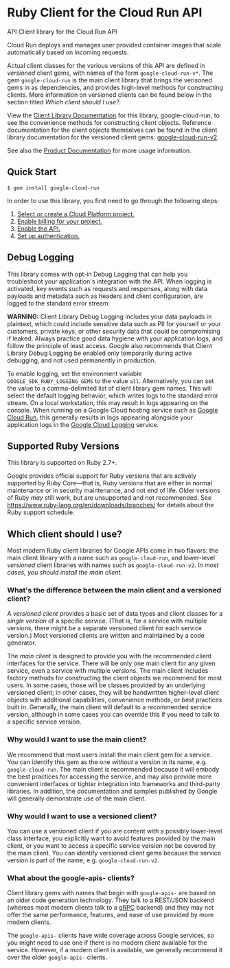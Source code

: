 # Ruby Client for the Cloud Run API

API Client library for the Cloud Run API

Cloud Run deploys and manages user provided container images that scale automatically based on incoming requests.

Actual client classes for the various versions of this API are defined in
_versioned_ client gems, with names of the form `google-cloud-run-v*`.
The gem `google-cloud-run` is the main client library that brings the
verisoned gems in as dependencies, and provides high-level methods for
constructing clients. More information on versioned clients can be found below
in the section titled *Which client should I use?*.

View the [Client Library Documentation](https://cloud.google.com/ruby/docs/reference/google-cloud-run/latest)
for this library, google-cloud-run, to see the convenience methods for
constructing client objects. Reference documentation for the client objects
themselves can be found in the client library documentation for the versioned
client gems:
[google-cloud-run-v2](https://cloud.google.com/ruby/docs/reference/google-cloud-run-v2/latest).

See also the [Product Documentation](https://cloud.google.com/run)
for more usage information.

## Quick Start

```
$ gem install google-cloud-run
```

In order to use this library, you first need to go through the following steps:

1. [Select or create a Cloud Platform project.](https://console.cloud.google.com/project)
1. [Enable billing for your project.](https://cloud.google.com/billing/docs/how-to/modify-project#enable_billing_for_a_project)
1. [Enable the API.](https://console.cloud.google.com/apis/library/run.googleapis.com)
1. [Set up authentication.](AUTHENTICATION.md)

## Debug Logging

This library comes with opt-in Debug Logging that can help you troubleshoot
your application's integration with the API. When logging is activated, key
events such as requests and responses, along with data payloads and metadata
such as headers and client configuration, are logged to the standard error
stream.

**WARNING:** Client Library Debug Logging includes your data payloads in
plaintext, which could include sensitive data such as PII for yourself or your
customers, private keys, or other security data that could be compromising if
leaked. Always practice good data hygiene with your application logs, and follow
the principle of least access. Google also recommends that Client Library Debug
Logging be enabled only temporarily during active debugging, and not used
permanently in production.

To enable logging, set the environment variable `GOOGLE_SDK_RUBY_LOGGING_GEMS`
to the value `all`. Alternatively, you can set the value to a comma-delimited
list of client library gem names. This will select the default logging behavior,
which writes logs to the standard error stream. On a local workstation, this may
result in logs appearing on the console. When running on a Google Cloud hosting
service such as [Google Cloud Run](https://cloud.google.com/run), this generally
results in logs appearing alongside your application logs in the
[Google Cloud Logging](https://cloud.google.com/logging/) service.

## Supported Ruby Versions

This library is supported on Ruby 2.7+.

Google provides official support for Ruby versions that are actively supported
by Ruby Core—that is, Ruby versions that are either in normal maintenance or
in security maintenance, and not end of life. Older versions of Ruby _may_
still work, but are unsupported and not recommended. See
https://www.ruby-lang.org/en/downloads/branches/ for details about the Ruby
support schedule.

## Which client should I use?

Most modern Ruby client libraries for Google APIs come in two flavors: the main
client library with a name such as `google-cloud-run`,
and lower-level _versioned_ client libraries with names such as
`google-cloud-run-v2`.
_In most cases, you should install the main client._

### What's the difference between the main client and a versioned client?

A _versioned client_ provides a basic set of data types and client classes for
a _single version_ of a specific service. (That is, for a service with multiple
versions, there might be a separate versioned client for each service version.)
Most versioned clients are written and maintained by a code generator.

The _main client_ is designed to provide you with the _recommended_ client
interfaces for the service. There will be only one main client for any given
service, even a service with multiple versions. The main client includes
factory methods for constructing the client objects we recommend for most
users. In some cases, those will be classes provided by an underlying versioned
client; in other cases, they will be handwritten higher-level client objects
with additional capabilities, convenience methods, or best practices built in.
Generally, the main client will default to a recommended service version,
although in some cases you can override this if you need to talk to a specific
service version.

### Why would I want to use the main client?

We recommend that most users install the main client gem for a service. You can
identify this gem as the one _without_ a version in its name, e.g.
`google-cloud-run`.
The main client is recommended because it will embody the best practices for
accessing the service, and may also provide more convenient interfaces or
tighter integration into frameworks and third-party libraries. In addition, the
documentation and samples published by Google will generally demonstrate use of
the main client.

### Why would I want to use a versioned client?

You can use a versioned client if you are content with a possibly lower-level
class interface, you explicitly want to avoid features provided by the main
client, or you want to access a specific service version not be covered by the
main client. You can identify versioned client gems because the service version
is part of the name, e.g. `google-cloud-run-v2`.

### What about the google-apis-<name> clients?

Client library gems with names that begin with `google-apis-` are based on an
older code generation technology. They talk to a REST/JSON backend (whereas
most modern clients talk to a [gRPC](https://grpc.io/) backend) and they may
not offer the same performance, features, and ease of use provided by more
modern clients.

The `google-apis-` clients have wide coverage across Google services, so you
might need to use one if there is no modern client available for the service.
However, if a modern client is available, we generally recommend it over the
older `google-apis-` clients.
